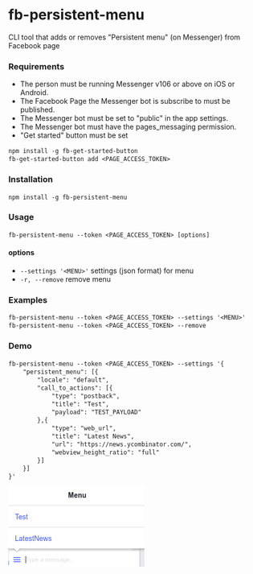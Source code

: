 # fb-persistent-menu 
CLI tool that adds or removes "Persistent menu" (on Messenger) from Facebook page


### Requirements
* The person must be running Messenger v106 or above on iOS or Android.
* The Facebook Page the Messenger bot is subscribe to must be published.
* The Messenger bot must be set to "public" in the app settings.
* The Messenger bot must have the pages_messaging permission.
* "Get started" button must be set
```
npm install -g fb-get-started-button
fb-get-started-button add <PAGE_ACCESS_TOKEN>
```


### Installation
    npm install -g fb-persistent-menu


### Usage 
    fb-persistent-menu --token <PAGE_ACCESS_TOKEN> [options]
#### options
*   `--settings '<MENU>'` settings (json format) for menu
*   `-r, --remove` remove menu


### Examples
    fb-persistent-menu --token <PAGE_ACCESS_TOKEN> --settings '<MENU>'
    fb-persistent-menu --token <PAGE_ACCESS_TOKEN> --remove 


### Demo
```
fb-persistent-menu --token <PAGE_ACCESS_TOKEN> --settings '{
    "persistent_menu": [{
        "locale": "default",
        "call_to_actions": [{
            "type": "postback",
            "title": "Test",
            "payload": "TEST_PAYLOAD"
        },{
            "type": "web_url",
            "title": "Latest News",
            "url": "https://news.ycombinator.com/",
            "webview_height_ratio": "full"
        }]
    }]
}'
```
![addedPersistentMenu](https://github.com/zsevic/fb-persistent-menu/blob/master/images/add.png)
